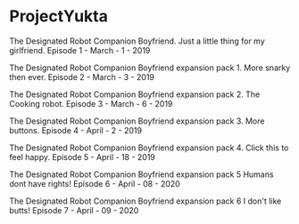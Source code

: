 # ProjectYukta

The Designated Robot Companion Boyfriend. Just a little thing for my girlfriend. Episode 1 - March - 1 - 2019

The Designated Robot Companion Boyfriend expansion pack 1. More snarky then ever. Episode 2 - March - 3 - 2019

The Designated Robot Companion Boyfriend expansion pack 2. The Cooking robot. Episode 3 - March - 6 - 2019

The Designated Robot Companion Boyfriend expansion pack 3. More buttons. Episode 4 - April - 2 - 2019

The Designated Robot Companion Boyfriend expansion pack 4. Click this to feel happy. Episode 5 - April - 18 - 2019

The Designated Robot Companion Boyfriend expansion pack 5 Humans dont have rights! Episode 6 - April - 08 - 2020

The Designated Robot Companion Boyfriend expansion pack 6 I don't like butts! Episode 7 - April - 09 - 2020

